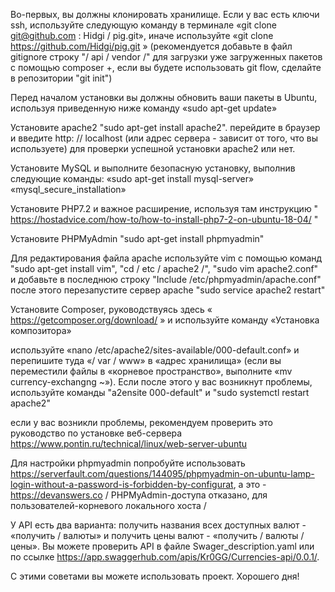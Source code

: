 Во-первых, вы должны клонировать хранилище. Если у вас есть ключи ssh, используйте следующую команду в терминале «git clone git@github.com : Hidgi / pig.git», иначе используйте «git clone https://github.com/Hidgi/pig.git » (рекомендуется добавьте в файл gitignore строку "/ api / vendor /" для загрузки уже загруженных пакетов с помощью composer +, если вы будете использовать git flow, сделайте в репозитории "git init")

Перед началом установки вы должны обновить ваши пакеты в Ubuntu, используя приведенную ниже команду «sudo apt-get update»

Установите apache2 "sudo apt-get install apache2". перейдите в браузер и введите http: // localhost (или адрес сервера - зависит от того, что вы используете) для проверки успешной установки apache2 или нет.

Установите MySQL и выполните безопасную установку, выполнив следующие команды: «sudo apt-get install mysql-server» «mysql_secure_installation»

Установите PHP7.2 и важное расширение, используя там инструкцию " https://hostadvice.com/how-to/how-to-install-php7-2-on-ubuntu-18-04/ "

Установите PHPMyAdmin "sudo apt-get install phpmyadmin"

Для редактирования файла apache используйте vim с помощью команд "sudo apt-get install vim", "cd / etc / apache2 /", "sudo vim apache2.conf" и добавьте в последнюю строку "Include /etc/phpmyadmin/apache.conf" после этого перезапустите сервер apache "sudo service apache2 restart"

Установите Composer, руководствуясь здесь « https://getcomposer.org/download/ » и используйте команду «Установка композитора»

используйте «nano /etc/apache2/sites-available/000-default.conf» и перепишите туда «/ var / www» в «адрес хранилища» (если вы переместили файлы в «корневое пространство», выполните «mv currency-exchangng ~»). Если после этого у вас возникнут проблемы, используйте команды "a2ensite 000-default" и "sudo systemctl restart apache2"

если у вас возникли проблемы, рекомендуем проверить это руководство по установке веб-сервера https://www.pontin.ru/technical/linux/web-server-ubuntu

Для настройки phpmyadmin попробуйте использовать https://serverfault.com/questions/144095/phpmyadmin-on-ubuntu-lamp-login-without-a-password-is-forbidden-by-configurat, а это - https://devanswers.co / PHPMyAdmin-доступа отказано, для пользователей-корневого локального хоста /

У API есть два варианта: получить названия всех доступных валют - «получить / валюты» и получить цены валют - «получить / валюты / цены». Вы можете проверить API в файле Swager_description.yaml или по ссылке https://app.swaggerhub.com/apis/Kr0GG/Currencies-api/0.0.1/.

С этими советами вы можете использовать проект. Хорошего дня!
